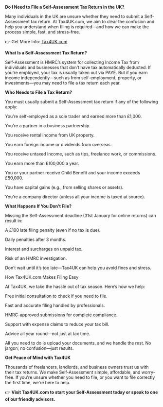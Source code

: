 **Do I Need to File a Self-Assessment Tax Return in the UK?**

Many individuals in the UK are unsure whether they need to submit a Self-Assessment tax return. At Tax4UK.com, we aim to clear the confusion and help you understand when filing is required—and how we can make the process simple, fast, and stress-free.

👉  Get More Info: [Tax4UK.com](https://www.tax4uk.com/)


**What Is a Self-Assessment Tax Return?**

Self-Assessment is HMRC’s system for collecting Income Tax from individuals and businesses that don’t have tax automatically deducted. If you're employed, your tax is usually taken out via PAYE. But if you earn income independently—such as from self-employment, property, or investments—you may need to file a tax return each year.

**Who Needs to File a Tax Return?**

You must usually submit a Self-Assessment tax return if any of the following apply:

You're self-employed as a sole trader and earned more than £1,000.

You're a partner in a business partnership.

You receive rental income from UK property.

You earn foreign income or dividends from overseas.

You receive untaxed income, such as tips, freelance work, or commissions.

You earn more than £100,000 a year.

You or your partner receive Child Benefit and your income exceeds £50,000.

You have capital gains (e.g., from selling shares or assets).

You’re a company director (unless all your income is taxed at source).

**What Happens If You Don’t File?**

Missing the Self-Assessment deadline (31st January for online returns) can result in:

A £100 late filing penalty (even if no tax is due).

Daily penalties after 3 months.

Interest and surcharges on unpaid tax.

Risk of an HMRC investigation.

Don’t wait until it’s too late—Tax4UK can help you avoid fines and stress.

How Tax4UK.com Makes Filing Easy

At Tax4UK, we take the hassle out of tax season. Here’s how we help:

Free initial consultation to check if you need to file.

Fast and accurate filing handled by professionals.

HMRC-approved submissions for complete compliance.

Support with expense claims to reduce your tax bill.

Advice all year round—not just at tax time.

All you need to do is upload your documents, and we handle the rest. No jargon, no confusion—just results.

**Get Peace of Mind with Tax4UK**

Thousands of freelancers, landlords, and business owners trust us with their tax returns. We make Self-Assessment simple, affordable, and worry-free. If you're unsure whether you need to file, or you want to file correctly the first time, we're here to help.

👉 **Visit Tax4UK.com to start your Self-Assessment today or speak to one of our friendly advisors.**

